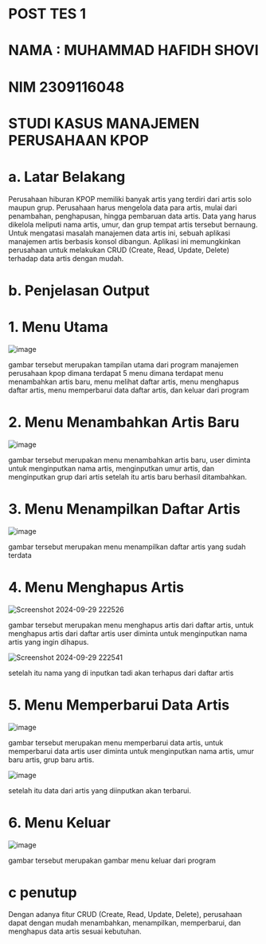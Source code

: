 # POST TES 1
# NAMA : MUHAMMAD HAFIDH SHOVI
# NIM 2309116048

# STUDI KASUS MANAJEMEN PERUSAHAAN KPOP
# a. Latar Belakang
Perusahaan hiburan KPOP memiliki banyak artis yang terdiri dari artis solo maupun grup. Perusahaan harus mengelola data para artis, mulai dari penambahan, penghapusan, hingga pembaruan data artis. Data yang harus dikelola meliputi nama artis, umur, dan grup tempat artis tersebut bernaung. Untuk mengatasi masalah manajemen data artis ini, sebuah aplikasi manajemen artis berbasis konsol dibangun. Aplikasi ini memungkinkan perusahaan untuk melakukan CRUD (Create, Read, Update, Delete) terhadap data artis dengan mudah.

 # b. Penjelasan Output
 # 1. Menu Utama
 
 ![image](https://github.com/user-attachments/assets/8f6a397d-5add-477f-b6b9-66e891c06b14)
 
gambar tersebut merupakan tampilan utama dari program manajemen perusahaan kpop dimana terdapat 5 menu dimana terdapat menu menambahkan artis baru, menu melihat daftar artis, menu menghapus daftar artis, menu memperbarui data daftar artis, dan keluar dari program

# 2. Menu Menambahkan Artis Baru

![image](https://github.com/user-attachments/assets/00836eac-ce71-41e2-bc8e-9e09dd7951fc)

gambar tersebut merupakan menu menambahkan  artis baru, user diminta untuk menginputkan nama artis, menginputkan umur artis, dan menginputkan grup dari artis setelah itu artis baru berhasil ditambahkan.

# 3. Menu Menampilkan Daftar Artis 

![image](https://github.com/user-attachments/assets/d944ef55-3500-4218-919f-cb4ef1d8cbba)

gambar tersebut merupakan menu menampilkan daftar artis yang sudah terdata 

# 4. Menu Menghapus Artis

![Screenshot 2024-09-29 222526](https://github.com/user-attachments/assets/e2b2e1f1-4315-491b-92f9-fc9a683ff531)

gambar tersebut merupakan menu menghapus artis dari daftar artis, untuk menghapus artis dari daftar artis user diminta untuk menginputkan nama artis yang ingin dihapus.

![Screenshot 2024-09-29 222541](https://github.com/user-attachments/assets/c6353a63-5e44-46b4-85f3-0899a077dca3)

setelah itu nama yang di inputkan tadi akan terhapus dari daftar artis

# 5. Menu Memperbarui Data Artis

![image](https://github.com/user-attachments/assets/73b5df60-e027-4576-931e-b6a6a972ab93)

gambar tersebut merupakan menu memperbarui data artis, untuk memperbarui data artis user diminta untuk menginputkan nama artis, umur baru artis, grup baru artis. 

![image](https://github.com/user-attachments/assets/0505a32b-6a7d-4463-ab34-97e2daa3fd5d)

setelah itu data dari artis yang diinputkan akan terbarui.

# 6. Menu Keluar 

![image](https://github.com/user-attachments/assets/427b9fad-501b-453a-8d03-7912e99f808f)

gambar tersebut merupakan gambar menu keluar dari program 

# c penutup

Dengan adanya fitur CRUD (Create, Read, Update, Delete), perusahaan dapat dengan mudah menambahkan, menampilkan, memperbarui, dan menghapus data artis sesuai kebutuhan.





